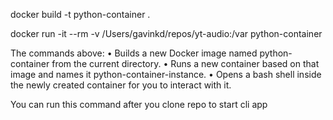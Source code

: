 docker build -t python-container .

docker run -it --rm -v /Users/gavinkd/repos/yt-audio:/var python-container

The commands above:
	•	Builds a new Docker image named python-container from the current directory.
	•	Runs a new container based on that image and names it python-container-instance.
	•	Opens a bash shell inside the newly created container for you to interact with it.

You can run this command after you clone repo to start cli app